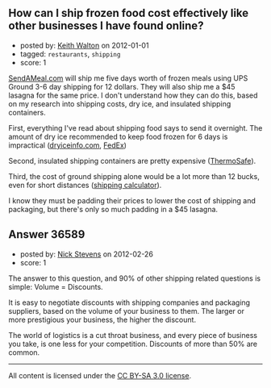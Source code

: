 ## How can I ship frozen food cost effectively like other businesses I have found online?

- posted by: [Keith Walton](https://stackexchange.com/users/-1/15349-keith-walton) on 2012-01-01
- tagged: `restaurants`, `shipping`
- score: 1

[SendAMeal.com][1] will ship me five days worth of frozen meals using UPS Ground 3-6 day shipping for 12 dollars. They will also ship me a $45 lasagna for the same price. I don't understand how they can do this, based on my research into shipping costs, dry ice, and insulated shipping containers. 

First, everything I've read about shipping food says to send it overnight. The amount of dry ice recommended to keep food frozen for 6 days is impractical ([dryiceinfo.com][2], [FedEx][3])

Second, insulated shipping containers are pretty expensive ([ThermoSafe][4]). 

Third, the cost of ground shipping alone would be a lot more than 12 bucks, even for short distances ([shipping calculator][5]). 

I know they must be padding their prices to lower the cost of shipping and packaging, but there's only so much padding in a $45 lasagna. 


  [1]: http://www.sendameal.com
  [2]: http://www.dryiceinfo.com/shipping.htm
  [3]: http://www.fedex.com/us/services/pdf/PKG_Pointers_Perishable.pdf
  [4]: http://www.thermosafe.com/subcategory/EPS+Foam+w/Corrugate.html?&Pr10=Food
  [5]: http://www.shippingsidekick.com/getrates2.wml?origState=Ca&origZip=95757&shipDate=2012-01-02&dropoff_pickup=3&destState=ny&destZip=12529&destCountryid=us&isResidential=1&pounds=35&ounces=0&packageType=5&length=&width=&height=&insValue=&delConfirm=0


## Answer 36589

- posted by: [Nick Stevens](https://stackexchange.com/users/-1/15902-nick-stevens) on 2012-02-26
- score: 1

The answer to this question, and 90% of other shipping related questions is simple: Volume = Discounts.

It is easy to negotiate discounts with shipping companies and packaging suppliers, based on the volume of your business to them. The larger or more prestigious your business, the higher the discount.

The world of logistics is a cut throat business, and every piece of business you take, is one less for your competition. Discounts of more than 50% are common.





---

All content is licensed under the [CC BY-SA 3.0 license](https://creativecommons.org/licenses/by-sa/3.0/).
